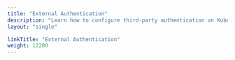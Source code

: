 ```yaml
---
title: "External Authentication"
description: "Learn how to configure third-party authentication on KubeSphere."
layout: "single"

linkTitle: "External Authentication"
weight: 12200
---
```

